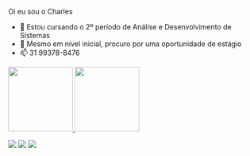Oi eu sou o Charles

- 🌱 Estou cursando o 2º período de Análise e Desenvolvimento de Sistemas
- 👯 Mesmo em nível inicial, procuro por uma oportunidade de estágio
- 📫 31 99378-8476

<div>
  <a href="https://github.com/charles-silvaa">
  <img height="130em" src="https://github-readme-stats.vercel.app/api?username=charles-silvaa&show_icons=true&theme=dark&include_all_commits=true&count_private=true"/> 
  <img height="130em" src="https://github-readme-stats.vercel.app/api/top-langs/?username=charles-silvaa&layout=compact&langs_count=7&theme=dark"/>
</div>

  
  <a href="https://instagram.com/charlesc.silva" target="_blank"><img src="https://img.shields.io/badge/-Instagram-%23E4405F?style=for-the-badge&logo=instagram&logoColor=white" target="_blank"></a>
  <a href = "mailto:charlessilva928@gmail.com"><img src="https://img.shields.io/badge/-Gmail-%23333?style=for-the-badge&logo=gmail&logoColor=white" target="_blank"></a>
  <a href="https://www.linkedin.com/in/charles-silva-7b2526203/" target="_blank"><img src="https://img.shields.io/badge/-LinkedIn-%230077B5?style=for-the-badge&logo=linkedin&logoColor=white" target="_blank"></a> 
